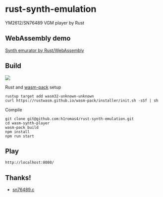 # rust-synth-emulation

YM2612/SN76489 VGM player by Rust

## WebAssembly demo

[Synth emurator by Rust/WebAssembly](https://h1romas4.github.io/rust-synth-emulation/index.html)

## Build

![](https://github.com/h1romas4/rust-synth-emulation/workflows/Rust-wasm%20CI/badge.svg)

Rust and [wasm-pack](https://rustwasm.github.io/wasm-pack) setup

```
rustup target add wasm32-unknown-unknown
curl https://rustwasm.github.io/wasm-pack/installer/init.sh -sSf | sh
```

Compile

```
git clone git@github.com:h1romas4/rust-synth-emulation.git
cd wasm-synth-player
wasm-pack build
npm install
npm run start
```

## Play

```
http://localhost:8080/
```

## Thanks!

* [sn76489.c](https://github.com/vgmrips/vgmplay/blob/master/VGMPlay/chips/sn76489.c)
